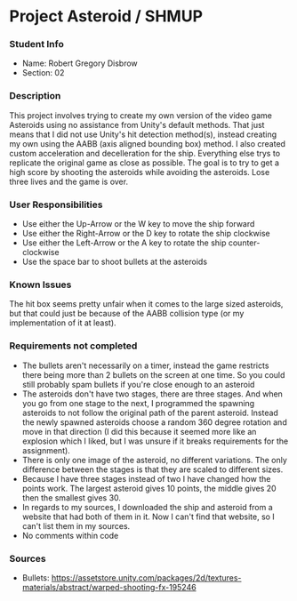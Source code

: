 # Project Asteroid / SHMUP

### Student Info

-   Name: Robert Gregory Disbrow
-   Section: 02

### Description

This project involves trying to create my own version of the video game Asteroids using no assistance from Unity's default methods. That just means that I did not use Unity's hit detection method(s), instead creating my own using the AABB (axis aligned bounding box) method. I also created custom acceleration and decelleration for the ship. Everything else trys to replicate the original game as close as possible. The goal is to try to get a high score by shooting the asteroids while avoiding the asteroids. Lose three lives and the game is over.

### User Responsibilities

-   Use either the Up-Arrow or the W key to move the ship forward
-   Use either the Right-Arrow or the D key to rotate the ship clockwise
-   Use either the Left-Arrow or the A key to rotate the ship counter-clockwise
-   Use the space bar to shoot bullets at the asteroids

### Known Issues

The hit box seems pretty unfair when it comes to the large sized asteroids, but that could just be because of the AABB collision type (or my implementation of it at least).

### Requirements not completed

-   The bullets aren't necessarily on a timer, instead the game restricts there being more than 2 bullets on the screen at one time. So you could still probably spam bullets if you're close enough to an asteroid
-   The asteroids don't have two stages, there are three stages. And when you go from one stage to the next, I programmed the spawning asteroids to not follow the original path of the parent asteroid. Instead the newly spawned asteroids choose a random 360 degree rotation and move in that direction (I did this because it seemed more like an explosion which I liked, but I was unsure if it breaks requirements for the assignment).
-   There is only one image of the asteroid, no different variations. The only difference between the stages is that they are scaled to different sizes.
-   Because I have three stages instead of two I have changed how the points work. The largest asteroid gives 10 points, the middle gives 20 then the smallest gives 30.
-   In regards to my sources, I downloaded the ship and asteroid from a website that had both of them in it. Now I can't find that website, so I can't list them in my sources.
-   No comments within code

### Sources

-   Bullets: https://assetstore.unity.com/packages/2d/textures-materials/abstract/warped-shooting-fx-195246
